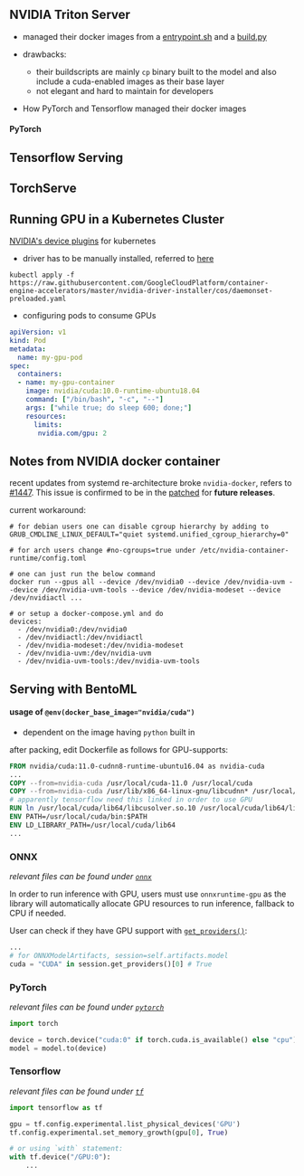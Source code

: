 ## <b>NVIDIA Triton Server</b>
- managed their docker images from a [entrypoint.sh](https://github.com/triton-inference-server/server/blob/main/nvidia_entrypoint.sh) and a [build.py](https://github.com/triton-inference-server/server/blob/main/build.py)
- drawbacks:
    - their buildscripts are mainly ```cp``` binary built to the model and also include a cuda-enabled images as their base layer
    - not elegant and hard to maintain for developers
 
- How PyTorch and Tensorflow managed their docker images
  
#### PyTorch


## <b>Tensorflow Serving</b>

## <b>TorchServe</b>

## Running GPU in a Kubernetes Cluster

[NVIDIA's device plugins](https://github.com/NVIDIA/k8s-device-plugin) for kubernetes

- driver has to be manually installed, referred to [here](https://cloud.google.com/kubernetes-engine/docs/how-to/gpus#installing_drivers)

```shell
kubectl apply -f https://raw.githubusercontent.com/GoogleCloudPlatform/container-engine-accelerators/master/nvidia-driver-installer/cos/daemonset-preloaded.yaml
```

- configuring pods to consume GPUs
```yaml
apiVersion: v1
kind: Pod
metadata:
  name: my-gpu-pod
spec:
  containers:
  - name: my-gpu-container
    image: nvidia/cuda:10.0-runtime-ubuntu18.04
    command: ["/bin/bash", "-c", "--"]
    args: ["while true; do sleep 600; done;"]
    resources:
      limits:
       nvidia.com/gpu: 2
```


## <b>Notes from NVIDIA docker container</b>

recent updates from systemd re-architecture broke `nvidia-docker`, refers to [#1447](https://github.com/NVIDIA/nvidia-docker/issues/1447). This issue is confirmed to be in the [patched](https://github.com/NVIDIA/nvidia-docker/issues/1447#issuecomment-760189260) for **future releases**.

current workaround:

```shell
# for debian users one can disable cgroup hierarchy by adding to GRUB_CMDLINE_LINUX_DEFAULT="quiet systemd.unified_cgroup_hierarchy=0"

# for arch users change #no-cgroups=true under /etc/nvidia-container-runtime/config.toml

# one can just run the below command 
docker run --gpus all --device /dev/nvidia0 --device /dev/nvidia-uvm --device /dev/nvidia-uvm-tools --device /dev/nvidia-modeset --device /dev/nvidiactl ...

# or setup a docker-compose.yml and do
devices:
  - /dev/nvidia0:/dev/nvidia0
  - /dev/nvidiactl:/dev/nvidiactl
  - /dev/nvidia-modeset:/dev/nvidia-modeset
  - /dev/nvidia-uvm:/dev/nvidia-uvm
  - /dev/nvidia-uvm-tools:/dev/nvidia-uvm-tools
```

## <b>Serving with BentoML</b>

#### usage of `@env(docker_base_image="nvidia/cuda")`

- dependent on the image having `python` built in


after packing, edit Dockerfile as follows for GPU-supports:

```dockerfile
FROM nvidia/cuda:11.0-cudnn8-runtime-ubuntu16.04 as nvidia-cuda
...
COPY --from=nvidia-cuda /usr/local/cuda-11.0 /usr/local/cuda
COPY --from=nvidia-cuda /usr/lib/x86_64-linux-gnu/libcudnn* /usr/local/cuda/lib64/
# apparently tensorflow need this linked in order to use GPU
RUN ln /usr/local/cuda/lib64/libcusolver.so.10 /usr/local/cuda/lib64/libcusolver.so.11
ENV PATH=/usr/local/cuda/bin:$PATH
ENV LD_LIBRARY_PATH=/usr/local/cuda/lib64
...

```

### ONNX
_relevant files can be found under [`onnx`](./onnx)_

In order to run inference with GPU, users must use `onnxruntime-gpu` as the library will automatically allocate GPU
resources to run inference, fallback to CPU if needed. 

User can check if they have GPU support with [`get_providers()`](https://github.com/microsoft/onnxruntime/blob/78a29aebbcbd0c3b6dab734f221e0f3bf1e24c97/onnxruntime/python/session.py#L49-L86):

```python
...
# for ONNXModelArtifacts, session=self.artifacts.model
cuda = "CUDA" in session.get_providers()[0] # True
```

### PyTorch

_relevant files can be found under [`pytorch`](./pytorch)_

```python
import torch

device = torch.device("cuda:0" if torch.cuda.is_available() else "cpu")
model = model.to(device)
```

### Tensorflow

_relevant files can be found under [`tf`](./tf)_

```python
import tensorflow as tf

gpu = tf.config.experimental.list_physical_devices('GPU')
tf.config.experimental.set_memory_growth(gpu[0], True)

# or using `with` statement:
with tf.device("/GPU:0"):
    ...

```